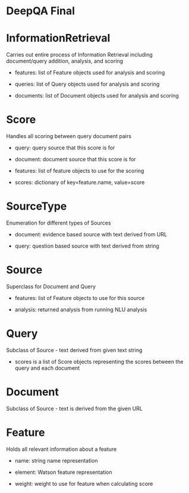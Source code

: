 # DeepQA Final

# InformationRetrieval
Carries out entire process of Information Retrieval including
document/query addition, analysis, and scoring

- features: list of Feature objects used for analysis and scoring

- queries: list of Query objects used for analysis and scoring

- documents: list of Document objects used for analysis and scoring


# Score
Handles all scoring between query document pairs

- query: query source that this score is for

- document: document source that this score is for

- features: list of feature objects to use for the scoring

- scores: dictionary of key=feature.name, value=score


# SourceType
Enumeration for different types of Sources

- document: evidence based source with text derived from URL

- query: question based source with text derived from string


# Source
Superclass for Document and Query

- features: list of Feature objects to use for this source

- analysis: returned analysis from running NLU analysis


# Query
Subclass of Source - text derived from given text string

- scores is a list of Score objects representing the scores between the query and each document


# Document
Subclass of Source - text is derived from the given URL


# Feature
Holds all relevant information about a feature

- name: string name representation

- element: Watson feature representation

- weight: weight to use for feature when calculating score
